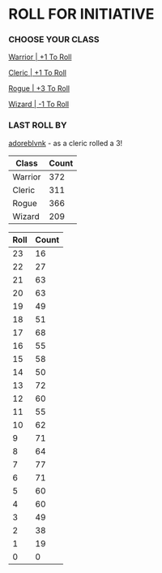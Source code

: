 # ROLL FOR INITIATIVE
### CHOOSE YOUR CLASS

[Warrior | +1 To Roll](https://github.com/benjaminsampica/benjaminsampica/issues/new?title=roll%7Cwarrior&body=Just+click+%27Submit+new+issue%27.)

[Cleric | +1 To Roll](https://github.com/benjaminsampica/benjaminsampica/issues/new?title=roll%7Ccleric&body=Just+click+%27Submit+new+issue%27.)

[Rogue | +3 To Roll](https://github.com/benjaminsampica/benjaminsampica/issues/new?title=roll%7Crogue&body=Just+click+%27Submit+new+issue%27.)

[Wizard | -1 To Roll](https://github.com/benjaminsampica/benjaminsampica/issues/new?title=roll%7Cwizard&body=Just+click+%27Submit+new+issue%27.)
### LAST ROLL BY
[adoreblvnk](https://www.github.com/adoreblvnk) - as a cleric rolled a 3!

|Class|Count|
|-|-|
|Warrior|372|
|Cleric|311|
|Rogue|366|
|Wizard|209|

|Roll|Count|
|-|-|
|23|16
|22|27
|21|63
|20|63
|19|49
|18|51
|17|68
|16|55
|15|58
|14|50
|13|72
|12|60
|11|55
|10|62
|9|71
|8|64
|7|77
|6|71
|5|60
|4|60
|3|49
|2|38
|1|19
|0|0
